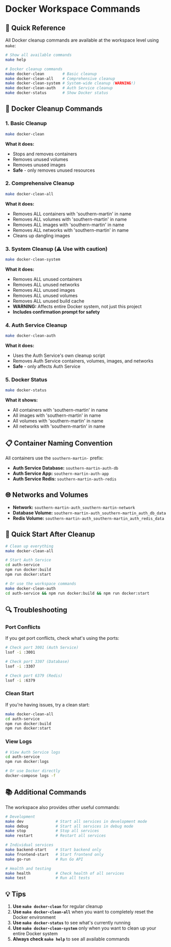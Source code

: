 # Docker Workspace Commands

## 🚀 Quick Reference

All Docker cleanup commands are available at the workspace level using `make`:

```bash
# Show all available commands
make help

# Docker cleanup commands
make docker-clean        # Basic cleanup
make docker-clean-all    # Comprehensive cleanup
make docker-clean-system # System-wide cleanup (WARNING!)
make docker-clean-auth   # Auth Service cleanup
make docker-status       # Show Docker status
```

## 🧹 Docker Cleanup Commands

### 1. Basic Cleanup
```bash
make docker-clean
```
**What it does:**
- Stops and removes containers
- Removes unused volumes
- Removes unused images
- **Safe** - only removes unused resources

### 2. Comprehensive Cleanup
```bash
make docker-clean-all
```
**What it does:**
- Removes ALL containers with 'southern-martin' in name
- Removes ALL volumes with 'southern-martin' in name
- Removes ALL images with 'southern-martin' in name
- Removes ALL networks with 'southern-martin' in name
- Cleans up dangling images

### 3. System Cleanup (⚠️ Use with caution)
```bash
make docker-clean-system
```
**What it does:**
- Removes ALL unused containers
- Removes ALL unused networks
- Removes ALL unused images
- Removes ALL unused volumes
- Removes ALL unused build cache
- **WARNING:** Affects entire Docker system, not just this project
- **Includes confirmation prompt for safety**

### 4. Auth Service Cleanup
```bash
make docker-clean-auth
```
**What it does:**
- Uses the Auth Service's own cleanup script
- Removes Auth Service containers, volumes, images, and networks
- **Safe** - only affects Auth Service

### 5. Docker Status
```bash
make docker-status
```
**What it shows:**
- All containers with 'southern-martin' in name
- All images with 'southern-martin' in name
- All volumes with 'southern-martin' in name
- All networks with 'southern-martin' in name

## 📋 Container Naming Convention

All containers use the `southern-martin-` prefix:

- **Auth Service Database:** `southern-martin-auth-db`
- **Auth Service App:** `southern-martin-auth-app`
- **Auth Service Redis:** `southern-martin-auth-redis`

## 🌐 Networks and Volumes

- **Network:** `southern-martin-auth_southern-martin-network`
- **Database Volume:** `southern-martin-auth_southern-martin_auth_db_data`
- **Redis Volume:** `southern-martin-auth_southern-martin_auth_redis_data`

## 🚀 Quick Start After Cleanup

```bash
# Clean up everything
make docker-clean-all

# Start Auth Service
cd auth-service
npm run docker:build
npm run docker:start

# Or use the workspace commands
make docker-clean-auth
cd auth-service && npm run docker:build && npm run docker:start
```

## 🔍 Troubleshooting

### Port Conflicts
If you get port conflicts, check what's using the ports:
```bash
# Check port 3001 (Auth Service)
lsof -i :3001

# Check port 3307 (Database)
lsof -i :3307

# Check port 6379 (Redis)
lsof -i :6379
```

### Clean Start
If you're having issues, try a clean start:
```bash
make docker-clean-all
cd auth-service
npm run docker:build
npm run docker:start
```

### View Logs
```bash
# View Auth Service logs
cd auth-service
npm run docker:logs

# Or use Docker directly
docker-compose logs -f
```

## 📚 Additional Commands

The workspace also provides other useful commands:

```bash
# Development
make dev              # Start all services in development mode
make debug            # Start all services in debug mode
make stop             # Stop all services
make restart          # Restart all services

# Individual services
make backend-start    # Start backend only
make frontend-start   # Start frontend only
make go-run           # Run Go API

# Health and testing
make health           # Check health of all services
make test             # Run all tests
```

## 💡 Tips

1. **Use `make docker-clean`** for regular cleanup
2. **Use `make docker-clean-all`** when you want to completely reset the Docker environment
3. **Use `make docker-status`** to see what's currently running
4. **Use `make docker-clean-system`** only when you want to clean up your entire Docker system
5. **Always check `make help`** to see all available commands






